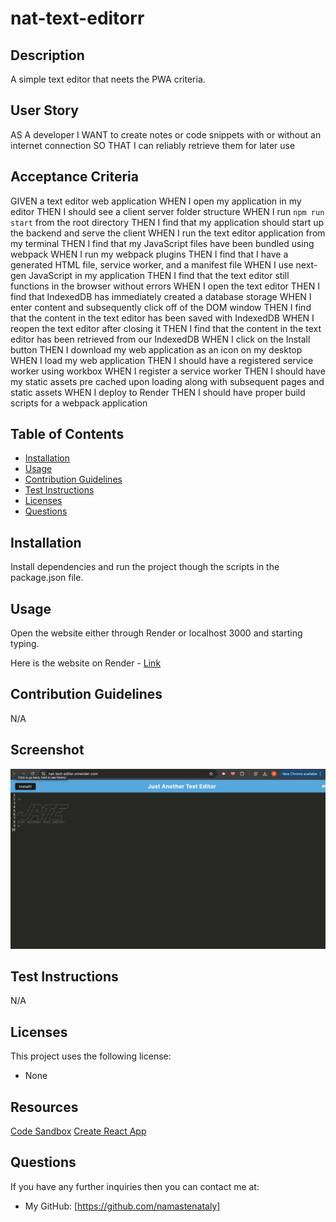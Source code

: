 # nat-text-editorr

## Description
A simple text editor that neets the PWA criteria. 

## User Story

AS A developer
I WANT to create notes or code snippets with or without an internet connection
SO THAT I can reliably retrieve them for later use

## Acceptance Criteria 

GIVEN a text editor web application
WHEN I open my application in my editor
THEN I should see a client server folder structure
WHEN I run `npm run start` from the root directory
THEN I find that my application should start up the backend and serve the client
WHEN I run the text editor application from my terminal
THEN I find that my JavaScript files have been bundled using webpack
WHEN I run my webpack plugins
THEN I find that I have a generated HTML file, service worker, and a manifest file
WHEN I use next-gen JavaScript in my application
THEN I find that the text editor still functions in the browser without errors
WHEN I open the text editor
THEN I find that IndexedDB has immediately created a database storage
WHEN I enter content and subsequently click off of the DOM window
THEN I find that the content in the text editor has been saved with IndexedDB
WHEN I reopen the text editor after closing it
THEN I find that the content in the text editor has been retrieved from our IndexedDB
WHEN I click on the Install button
THEN I download my web application as an icon on my desktop
WHEN I load my web application
THEN I should have a registered service worker using workbox
WHEN I register a service worker
THEN I should have my static assets pre cached upon loading along with subsequent pages and static assets
WHEN I deploy to Render
THEN I should have proper build scripts for a webpack application

## Table of Contents
- [Installation](#installation)
- [Usage](#usage)
- [Contribution Guidelines](#contribution-guidelines)
- [Test Instructions](#test-instructions)
- [Licenses](#licenses)
- [Questions](#questions)

## Installation
Install dependencies and run the project though the scripts in the package.json file.

## Usage
Open the website either through Render or localhost 3000 and starting typing.

Here is the website on Render - [Link](https://nat-text-editor.onrender.com/)

## Contribution Guidelines
N/A

## Screenshot 

<img src="./screenshot.png">

## Test Instructions
N/A

## Licenses
This project uses the following license:
- None

## Resources

<a href="https://codesandbox.io/p/github/t-willis/pwa-text-editor/main">Code Sandbox</a>
<a href="https://create-react-app.dev/docs/making-a-progressive-web-app/">Create React App</a>

## Questions
If you have any further inquiries then you can contact me at:
- My GitHub: [https://github.com/namastenataly]
    